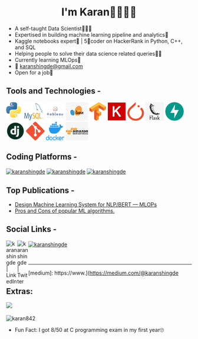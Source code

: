 <h1 align="center">I'm Karan🧑🏽‍🚀🚀</h1>

- A self-taught Data Scientist🧑🏽‍💻
- Expertised in building machine learning pipeline and analytics🔮 
- Kaggle notebooks expert🥼 | 5🌟coder on HackerRank in Python, C++, and SQL
- Helping people to solve their data science related queries💁🏽
- Currently learning MLOps🌴 
- 📩 karanshingde@gmail.com
- Open for a job💼

## Tools and Technologies -
<img src='https://github.com/karan842/karan842/blob/master/icons/python-logo-only.png' height=50px width=40px></img>  <img src='https://github.com/karan842/karan842/blob/master/icons/MySQL-Logo.png' height=50px width=60px></img>     <img src='https://github.com/karan842/karan842/blob/master/icons/icon-tableau.png' height=50px width=50px></img>  <img src='https://github.com/karan842/karan842/blob/master/icons/sklearn.png' height=50px width=60px></img>  <img src='https://github.com/karan842/karan842/blob/master/icons/Tensorflow_logo.png' height=50px width=45px></img>  <img src='https://github.com/karan842/karan842/blob/master/icons/Keras_logo.png' height=50px width=50px></img>  <img src='https://github.com/karan842/karan842/blob/master/icons/PyTorch_logo.png' height=50px width=45px></img>  <img src='https://github.com/karan842/karan842/blob/master/icons/flask.png' height=50px width=50px></img>  <img src='https://github.com/karan842/karan842/blob/master/icons/fastapi.png' height=50px width=50px></img>  <img src='https://github.com/karan842/karan842/blob/master/icons/django.png' height=50px width=50px></img> <img src='https://github.com/karan842/karan842/blob/master/icons/Git-Icon-1788C.png' height=50px width=50px></img> <img src='https://github.com/karan842/karan842/blob/master/icons/docker.png' height=50px width=50px></img>  <img src='https://github.com/karan842/karan842/blob/master/icons/aws-logo.png' height=50px width=60px></img>  

## Coding Platforms -

<a href="https://kaggle.com/karan842" target="blank"><img align="center" src="https://user-images.githubusercontent.com/69749164/235907065-c3430efc-1474-4eae-a7ad-63bcc14c6d3c.png" alt="karanshingde" height="30" width="28" /></a>
<a href="https://leetcode.com/karanshingde" target="blank"><img align="center" src="https://user-images.githubusercontent.com/69749164/235907880-70ea45b1-ff1c-43c4-9e1f-d7d35765e2aa.png" alt="karanshingde" height="30" width="40" /></a>
<a href="https://hackerrank.com/karanshingde" target="blank"><img align="center" src="https://user-images.githubusercontent.com/69749164/235908384-a9758921-ff7c-46ed-ba69-68eb9d52b197.png" alt="karanshingde" height="30" width="27" /></a>






## Top Publications - 

- [Design Machine Learning System for NLP/BERT — MLOPs](https://medium.com/@karanshingde/design-machine-learning-system-for-nlp-bert-mlops-681a9af59f66)
- [Pros and Cons of popular ML algorithms.](https://medium.com/@karanshingde/pros-and-cons-of-popular-ml-algorithms-299170ece6d1)

## Social Links - 

[<img align="left" alt="karanshingde | LinkedIn" width="30px" src="https://img.icons8.com/color/48/000000/linkedin.png" />][linkedin]
[<img align="left" alt="karanshingde | Twitter" width="30px" src="https://img.icons8.com/fluent/48/000000/twitter.png" />][twitter]
<a href="https://medium.com/@karanshingde" target="blank"><img align="center" src="https://raw.githubusercontent.com/rahuldkjain/github-profile-readme-generator/master/src/images/icons/Social/medium.svg" alt="karanshingde" height="30" width="30" /></a>

<br>

<hr>

[linkedin]: https://www.linkedin.com/in/karanshingde
[twitter]: https://www.twitter.com/KuchBhiKaran
[medium]: https://www.](https://medium.com/@karanshingde

## Extras: 

![](https://komarev.com/ghpvc/?username=karan842&label=PROFILE+VIEWS)


<p><img align="center" src="https://github-readme-streak-stats.herokuapp.com/?user=karan842&" alt="karan842" /></p>


- Fun Fact: I got 8/50 at C programming exam in my first year🙄
